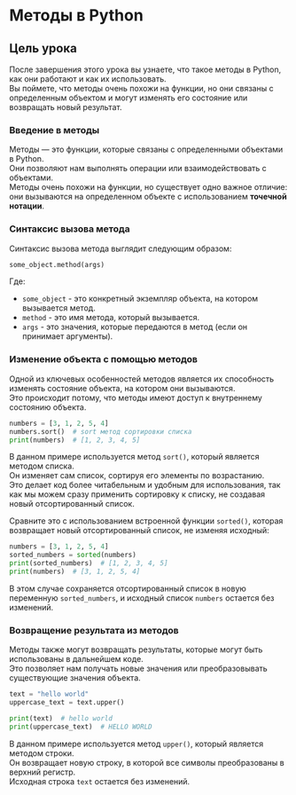 # Методы в Python

## Цель урока
После завершения этого урока вы узнаете, что такое методы в Python, как они работают и как их использовать.  
Вы поймете, что методы очень похожи на функции, но они связаны с определенным объектом и могут изменять его состояние или возвращать новый результат.

### Введение в методы
Методы — это функции, которые связаны с определенными объектами в Python.  
Они позволяют нам выполнять операции или взаимодействовать с объектами.  
Методы очень похожи на функции, но существует одно важное отличие: они вызываются на определенном объекте с использованием **точечной нотации**.

### Синтаксис вызова метода
Синтаксис вызова метода выглядит следующим образом:
```python
some_object.method(args)
```
Где:
- `some_object` - это конкретный экземпляр объекта, на котором вызывается метод.
- `method` - это имя метода, который вызывается.
- `args` - это значения, которые передаются в метод (если он принимает аргументы).

### Изменение объекта с помощью методов
Одной из ключевых особенностей методов является их способность изменять состояние объекта, на котором они вызываются.  
Это происходит потому, что методы имеют доступ к внутреннему состоянию объекта.

```python
numbers = [3, 1, 2, 5, 4]
numbers.sort()  # sort метод сортировки списка
print(numbers)  # [1, 2, 3, 4, 5]
```
В данном примере используется метод `sort()`, который является методом списка.  
Он изменяет сам список, сортируя его элементы по возрастанию.  
Это делает код более читабельным и удобным для использования, так как мы можем сразу применить сортировку к списку, не создавая новый отсортированный список.

Сравните это с использованием встроенной функции `sorted()`, которая возвращает новый отсортированный список, не изменяя исходный:

```python
numbers = [3, 1, 2, 5, 4]
sorted_numbers = sorted(numbers)
print(sorted_numbers)  # [1, 2, 3, 4, 5]
print(numbers)  # [3, 1, 2, 5, 4]
```
В этом случае сохраняется отсортированный список в новую переменную `sorted_numbers`, и исходный список `numbers` остается без изменений.

### Возвращение результата из методов
Методы также могут возвращать результаты, которые могут быть использованы в дальнейшем коде.  
Это позволяет нам получать новые значения или преобразовывать существующие значения объекта.
```python
text = "hello world"
uppercase_text = text.upper()

print(text)  # hello world
print(uppercase_text)  # HELLO WORLD
```
В данном примере используется метод `upper()`, который является методом строки.  
Он возвращает новую строку, в которой все символы преобразованы в верхний регистр.  
Исходная строка `text` остается без изменений.
